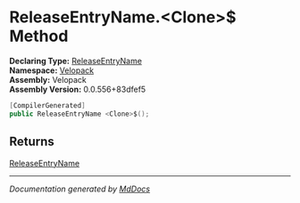 ﻿<!--  
  <auto-generated>   
    The contents of this file were generated by a tool.  
    Changes to this file may be list if the file is regenerated  
  </auto-generated>   
-->

# ReleaseEntryName.\<Clone\>$ Method

**Declaring Type:** [ReleaseEntryName](../index.md)  
**Namespace:** [Velopack](../../index.md)  
**Assembly:** Velopack  
**Assembly Version:** 0.0.556+83dfef5

```csharp
[CompilerGenerated]
public ReleaseEntryName <Clone>$();
```

## Returns

[ReleaseEntryName](../index.md)

___

*Documentation generated by [MdDocs](https://github.com/ap0llo/mddocs)*
